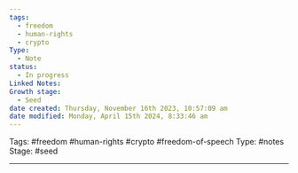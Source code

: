 ```yaml
---
tags:
  - freedom
  - human-rights
  - crypto
Type:
  - Note
status:
  - In progress
Linked Notes: 
Growth stage:
  - Seed
date created: Thursday, November 16th 2023, 10:57:09 am
date modified: Monday, April 15th 2024, 8:33:46 am
---
```

Tags: #freedom #human-rights #crypto #freedom-of-speech 
Type: #notes 
Stage: #seed 

--- 










